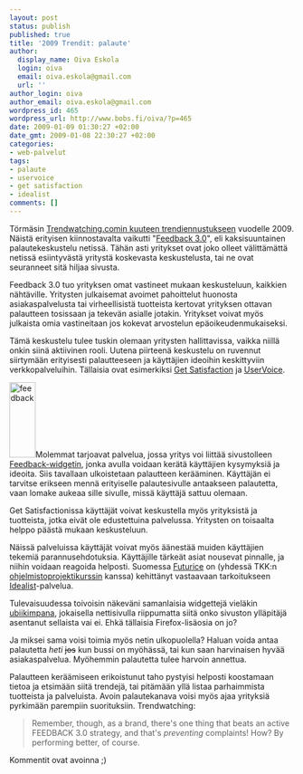 ```yaml
---
layout: post
status: publish
published: true
title: '2009 Trendit: palaute'
author:
  display_name: Oiva Eskola
  login: oiva
  email: oiva.eskola@gmail.com
  url: ''
author_login: oiva
author_email: oiva.eskola@gmail.com
wordpress_id: 465
wordpress_url: http://www.bobs.fi/oiva/?p=465
date: 2009-01-09 01:30:27 +02:00
date_gmt: 2009-01-08 22:30:27 +02:00
categories:
- web-palvelut
tags:
- palaute
- uservoice
- get satisfaction
- idealist
comments: []
---
```

<p>Törmäsin <a href="http://www.trendwatching.com/trends/halfdozentrends2009/">Trendwatching.comin kuuteen trendiennustukseen</a> vuodelle 2009. Näistä erityisen kiinnostavalta vaikutti "<a href="http://www.trendwatching.com/trends/halfdozentrends2009/#feedback">Feedback 3.0</a>", eli kaksisuuntainen palautekeskustelu netissä. Tähän asti yritykset ovat joko olleet välittämättä netissä esiintyvästä yritystä koskevasta keskustelusta, tai ne ovat seuranneet sitä hiljaa sivusta.</p>
<p>Feedback 3.0 tuo yrityksen omat vastineet mukaan keskusteluun, kaikkien nähtäville. Yritysten julkaisemat avoimet pahoittelut huonosta asiakaspalvelusta tai virheellisistä tuotteista kertovat yrityksen ottavan palautteen tosissaan ja tekevän asialle jotakin. Yritykset voivat myös julkaista omia vastineitaan jos kokevat arvostelun epäoikeudenmukaiseksi.</p>
<p>Tämä keskustelu tulee tuskin olemaan yritysten hallittavissa, vaikka niillä onkin siinä aktiivinen rooli. Uutena piirteenä keskustelu on ruvennut siirtymään erityisesti palautteeseen ja käyttäjien ideoihin keskittyviin verkkopalveluihin. Tällaisia ovat esimerkiksi <a href="http://getsatisfaction.com/">Get Satisfaction</a> ja <a href="http://www.uservoice.com/">UserVoice</a>.</p>
<p><img class="alignleft size-full wp-image-478" title="feedback" src="{{ site.baseurl }}/images/2009/01/feedback.png" alt="feedback" width="46" height="133" />Molemmat tarjoavat palvelua, jossa yritys voi liittää sivustolleen <a href="http://getsatisfaction.com/widgets">Feedback-widgetin</a>, jonka avulla voidaan kerätä käyttäjien kysymyksiä ja ideoita. Siis tavallaan ulkoistetaan palautteen kerääminen. Käyttäjän ei tarvitse erikseen mennä erityiselle palautesivulle antaakseen palautetta, vaan lomake aukeaa sille sivulle, missä käyttäjä sattuu olemaan.</p>
<p>Get Satisfactionissa käyttäjät voivat keskustella myös yrityksistä ja tuotteista, jotka eivät ole edustettuina palvelussa. Yritysten on toisaalta helppo päästä mukaan keskusteluun.</p>
<p>Näissä palveluissa käyttäjät voivat myös äänestää muiden käyttäjien tekemiä parannusehdotuksia. Käyttäjille tärkeät asiat nousevat pinnalle, ja niihin voidaan reagoida helposti. Suomessa <a href="http://www.futurice.com/">Futurice</a> on (yhdessä TKK:n <a href="https://noppa.tkk.fi/noppa/kurssi/t-76.4115/esite">ohjelmistoprojektikurssin</a> kanssa) kehittänyt vastaavaan tarkoitukseen <a title="Idealist" href="http://idealist.kuvaboxi.fi/">Idealist</a>-palvelua.</p>
<p>Tulevaisuudessa toivoisin näkeväni samanlaisia widgettejä vieläkin <a title="Wikipedia: sulautettu tietotekniikka" href="http://fi.wikipedia.org/wiki/Sulautettu_tietotekniikka">ubiikimpana</a>, jokaisella nettisivulla riippumatta siitä onko sivuston ylläpitäjä asentanut sellaista vai ei. Ehkä tällaisia Firefox-lisäosia on jo?</p>
<p>Ja miksei sama voisi toimia myös netin ulkopuolella? Haluan voida antaa palautetta <em>heti</em> <span style="text-decoration: line-through;">jos</span> kun bussi on myöhässä, tai kun saan harvinaisen hyvää asiakaspalvelua. Myöhemmin palautetta tulee harvoin annettua.</p>
<p>Palautteen keräämiseen erikoistunut taho pystyisi helposti koostamaan tietoa ja etsimään siitä trendejä, tai pitämään yllä listaa parhaimmista tuotteista ja palveluista. Avoin palautekanava voisi myös ajaa yrityksiä pyrkimään parempiin suorituksiin. Trendwatching:</p>
<blockquote><p><span>Remember, though, as a brand, there's one thing that beats an active FEEDBACK 3.0 strategy, and that's <em>preventing</em> complaints! How? By performing better, of course.</span></p></blockquote>
<p>Kommentit ovat avoinna ;)</p>
